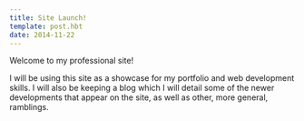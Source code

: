 ```yaml
---
title: Site Launch!
template: post.hbt
date: 2014-11-22
---
```

Welcome to my professional site!

I will be using this site as a showcase for my portfolio and web development skills. I will also be keeping a blog which I will detail some of the newer developments that appear on the site, as well as other, more general, ramblings.